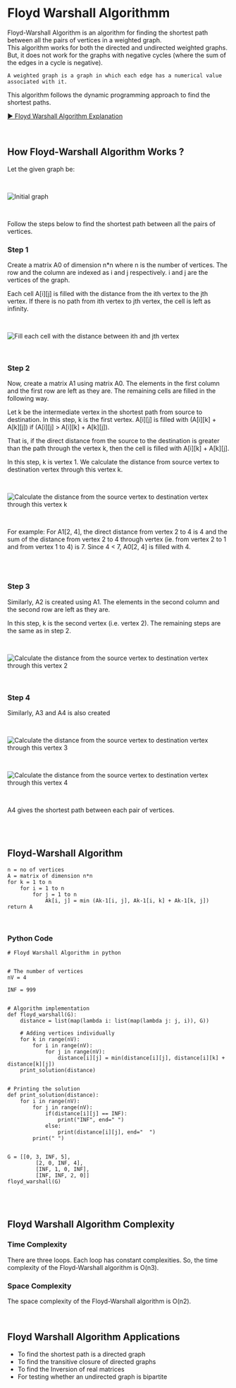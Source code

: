 # Floyd Warshall Algorithmm

Floyd-Warshall Algorithm is an algorithm for finding the shortest path between all the pairs of vertices in a weighted graph.   
This algorithm works for both the directed and undirected weighted graphs. But, it does not work for the graphs with negative cycles (where the sum of the edges in a cycle is negative).

```
A weighted graph is a graph in which each edge has a numerical value associated with it.
```

This algorithm follows the dynamic programming approach to find the shortest paths.

[▶ Floyd Warshall Algorithm Explanation](https://www.youtube.com/watch?v=YbY8cVwWAvw&list=PLgUwDviBIf0oE3gA41TKO2H5bHpPd7fzn&index=43)

<br>

## How Floyd-Warshall Algorithm Works ?

Let the given graph be:  

<br>

![Initial graph](https://cdn.programiz.com/sites/tutorial2program/files/fw-Graph.png)

<br>

Follow the steps below to find the shortest path between all the pairs of vertices.  
### Step 1

Create a matrix A0 of dimension n*n where n is the number of vertices. The row and the column are indexed as i and j respectively. i and j are the vertices of the graph.  

Each cell A[i][j] is filled with the distance from the ith vertex to the jth vertex. If there is no path from ith vertex to jth vertex, the cell is left as infinity.

<br>    

![Fill each cell with the distance between ith and jth vertex](https://cdn.programiz.com/sites/tutorial2program/files/fw-Matrix-1.png)

<br>  

### Step 2

Now, create a matrix A1 using matrix A0. The elements in the first column and the first row are left as they are. The remaining cells are filled in the following way.  

Let k be the intermediate vertex in the shortest path from source to destination. In this step, k is the first vertex. A[i][j] is filled with (A[i][k] + A[k][j]) if (A[i][j] > A[i][k] + A[k][j]).  

That is, if the direct distance from the source to the destination is greater than the path through the vertex k, then the cell is filled with A[i][k] + A[k][j].  

In this step, k is vertex 1. We calculate the distance from source vertex to destination vertex through this vertex k.  

<br>  

![Calculate the distance from the source vertex to destination vertex through this vertex k](https://cdn.programiz.com/sites/tutorial2program/files/fw-Matrix-2.png)

<br>

For example: For A1[2, 4], the direct distance from vertex 2 to 4 is 4 and the sum of the distance from vertex 2 to 4 through vertex (ie. from vertex 2 to 1 and from vertex 1 to 4) is 7. Since 4 < 7, A0[2, 4] is filled with 4.

<br><br>

### Step 3

Similarly, A2 is created using A1. The elements in the second column and the second row are left as they are.  

In this step, k is the second vertex (i.e. vertex 2). The remaining steps are the same as in step 2.  

<br>  

![Calculate the distance from the source vertex to destination vertex through this vertex 2](https://cdn.programiz.com/sites/tutorial2program/files/fw-Matrix-3.png)

<br>


### Step 4

Similarly, A3 and A4 is also created

<br>

![Calculate the distance from the source vertex to destination vertex through this vertex 3](https://cdn.programiz.com/sites/tutorial2program/files/fw-Matrix-4.png)

<br>

![Calculate the distance from the source vertex to destination vertex through this vertex 4](https://cdn.programiz.com/sites/tutorial2program/files/fw-Matrix-5.png)

<br>

A4 gives the shortest path between each pair of vertices.


<br><br>

## Floyd-Warshall Algorithm

```
n = no of vertices
A = matrix of dimension n*n
for k = 1 to n
    for i = 1 to n
        for j = 1 to n
            Ak[i, j] = min (Ak-1[i, j], Ak-1[i, k] + Ak-1[k, j])
return A
```

<br>

### Python Code

```
# Floyd Warshall Algorithm in python


# The number of vertices
nV = 4

INF = 999


# Algorithm implementation
def floyd_warshall(G):
    distance = list(map(lambda i: list(map(lambda j: j, i)), G))

    # Adding vertices individually
    for k in range(nV):
        for i in range(nV):
            for j in range(nV):
                distance[i][j] = min(distance[i][j], distance[i][k] + distance[k][j])
    print_solution(distance)


# Printing the solution
def print_solution(distance):
    for i in range(nV):
        for j in range(nV):
            if(distance[i][j] == INF):
                print("INF", end=" ")
            else:
                print(distance[i][j], end="  ")
        print(" ")


G = [[0, 3, INF, 5],
         [2, 0, INF, 4],
         [INF, 1, 0, INF],
         [INF, INF, 2, 0]]
floyd_warshall(G)
```

<br><br>

## Floyd Warshall Algorithm Complexity

### Time Complexity

There are three loops. Each loop has constant complexities. So, the time complexity of the Floyd-Warshall algorithm is O(n3).

### Space Complexity

The space complexity of the Floyd-Warshall algorithm is O(n2).

<br>

## Floyd Warshall Algorithm Applications

- To find the shortest path is a directed graph
- To find the transitive closure of directed graphs
- To find the Inversion of real matrices
- For testing whether an undirected graph is bipartite